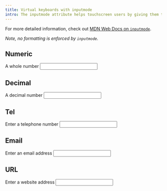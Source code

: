 ```yaml
---
title: Virtual keyboards with inputmode
intro: The inputmode attribute helps touchscreen users by giving them the most appropriate virtual keyboard.
---
```


For more detailed information, check out [MDN Web Docs on `inputmode`](https://developer.mozilla.org/en-US/docs/Web/HTML/Global_attributes/inputmode).

<i>Note, no formatting is enforced by `inputmode`.</i>


## Numeric

<form>
    <label for="whole-number">A whole number</label>
    <input id="whole-number" inputmode="numeric" type="text" />
</form>


## Decimal

<form>
    <label for="decimal-number">A decimal number</label>
    <input id="decimal-number" inputmode="decimal" type="text" />
</form>


## Tel

<form>
    <label for="telephone">Enter a telephone number</label>
    <input id="telephone" inputmode="tel" type="text" />
</form>

## Email

<form>
    <label for="email">Enter an email address</label>
    <input id="email" inputmode="email" type="text" />
</form>


## URL

<form>
    <label for="url">Enter a website address</label>
    <input id="url" inputmode="url" type="text" />
</form>
